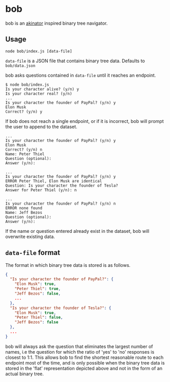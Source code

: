 
# bob

bob is an [akinator](http://akinator.com) inspired binary tree navigator.

## Usage

    node bob/index.js [data-file]

`data-file` is a JSON file that contains binary tree data. Defaults to `bob/data.json`

bob asks questions contained in `data-file` until it reaches an endpoint.

    $ node bob/index.js
	Is your character alive? (y/n) y
    Is your character real? (y/n)
	...
	Is your character the founder of PayPal? (y/n) y
	Elon Musk
	Correct? (y/n) y

If bob does not reach a single endpoint, or if it is incorrect, bob will prompt the user to append to the dataset.

    ...
    Is your character the founder of PayPal? (y/n) y
	Elon Musk
	Correct? (y/n) n
	Name: Peter Thiel
	Question (optional):
	Answer (y/n):

    ...
	Is your character the founder of PayPal? (y/n) y
	ERROR Peter Thiel, Elon Musk are identical
	Question: Is your character the founder of Tesla?
	Answer for Peter Thiel (y/n): n

    ...
    Is your character the founder of PayPal? (y/n) n
	ERROR none found
	Name: Jeff Bezos
	Question (optional):
	Answer (y/n):

If the name or question entered already exist in the dataset, bob will overwrite existing data.

## `data-file` format

The format in which binary tree data is stored is as follows.

```json
{
  "Is your character the founder of PayPal?": {
    "Elon Musk": true,
	"Peter Thiel": true,
	"Jeff Bezos": false,
	...
  },
  "Is your character the founder of Tesla?": {
    "Elon Musk": true,
	"Peter Thiel": false,
	"Jeff Bezos": false
  },
  ...
}
```

bob will always ask the question that eliminates the largest number of names, i.e the question for which the ratio of 'yes' to 'no' responses is closest to 1:1. This allows bob to find the shortest reasonable route to each endpoint most of the time, and is only possible when the binary tree data is stored in the 'flat' representation depicted above and not in the form of an actual binary tree.
